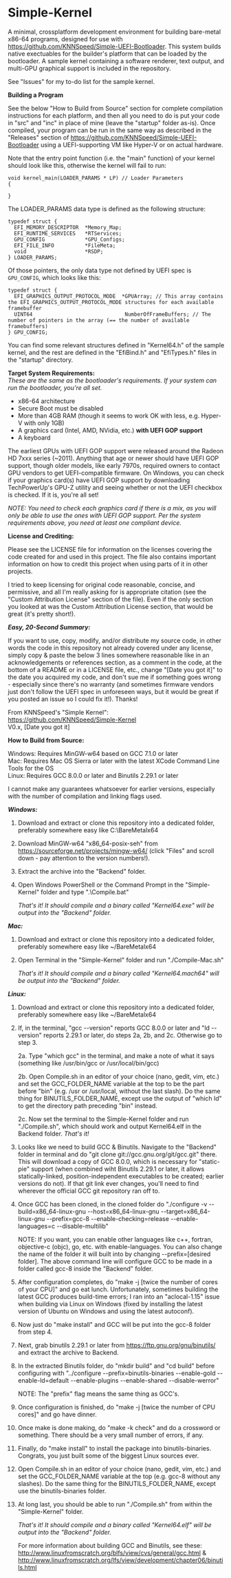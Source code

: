 # Simple-Kernel
A minimal, crossplatform development environment for building bare-metal x86-64 programs, designed for use with https://github.com/KNNSpeed/Simple-UEFI-Bootloader. This system builds native exectuables for the builder's platform that can be loaded by the bootloader. A sample kernel containing a software renderer, text output, and multi-GPU graphical support is included in the repository.

See "Issues" for my to-do list for the sample kernel.

**Building a Program**

See the below "How to Build from Source" section for complete compilation instructions for each platform, and then all you need to do is put your code in "src" and "inc" in place of mine (leave the "startup" folder as-is). Once compiled, your program can be run in the same way as described in the "Releases" section of https://github.com/KNNSpeed/Simple-UEFI-Bootloader using a UEFI-supporting VM like Hyper-V or on actual hardware.

Note that the entry point function (i.e. the "main" function) of your kernel should look like this, otherwise the kernel will fail to run:  

```
void kernel_main(LOADER_PARAMS * LP) // Loader Parameters  
{  
  
}
```  

The LOADER_PARAMS data type is defined as the following structure:
```
typedef struct {
  EFI_MEMORY_DESCRIPTOR  *Memory_Map;
  EFI_RUNTIME_SERVICES   *RTServices;
  GPU_CONFIG             *GPU_Configs;
  EFI_FILE_INFO          *FileMeta;
  void                   *RSDP;
} LOADER_PARAMS;
```

Of those pointers, the only data type not defined by UEFI spec is `GPU_CONFIG`, which looks like this:

```
typedef struct {
  EFI_GRAPHICS_OUTPUT_PROTOCOL_MODE  *GPUArray; // This array contains the EFI_GRAPHICS_OUTPUT_PROTOCOL_MODE structures for each available framebuffer
  UINT64                              NumberOfFrameBuffers; // The number of pointers in the array (== the number of available framebuffers)
} GPU_CONFIG;
```

You can find some relevant structures defined in "Kernel64.h" of the sample kernel, and the rest are defined in the "EfiBind.h" and "EfiTypes.h" files in the "startup" directory.

**Target System Requirements:**  
*These are the same as the bootloader's requirements. If your system can run the bootloader, you're all set.*  
  
- x86-64 architecture  
- Secure Boot must be disabled  
- More than 4GB RAM (though it seems to work OK with less, e.g. Hyper-V with only 1GB)  
- A graphics card (Intel, AMD, NVidia, etc.) **with UEFI GOP support**  
- A keyboard  

The earliest GPUs with UEFI GOP support were released around the Radeon HD 7xxx series (~2011). Anything that age or newer should have UEFI GOP support, though older models, like early 7970s, required owners to contact GPU vendors to get UEFI-compatible firmware. On Windows, you can check if your graphics card(s) have UEFI GOP support by downloading TechPowerUp's GPU-Z utility and seeing whether or not the UEFI checkbox is checked. If it is, you're all set!  
  
*NOTE: You need to check each graphics card if there is a mix, as you will only be able to use the ones with UEFI GOP support. Per the system requirements above, you need at least one compliant device.*  
  
**License and Crediting:**  
  
Please see the LICENSE file for information on the licenses covering the code created for and used in this project. The file also contains important information on how to credit this project when using parts of it in other projects.  
  
I tried to keep licensing for original code reasonable, concise, and permissive, and all I'm really asking for is appropriate citation (see the "Custom Attribution License" section of the file). Even if the only section you looked at was the Custom Attribution License section, that would be great (it's pretty short!). 

***Easy, 20-Second Summary:***

If you want to use, copy, modify, and/or distribute my source code, in other words the code in this repository not already covered under any license, simply copy & paste the below 3 lines somewhere reasonable like in an acknowledgements or references section, as a comment in the code, at the bottom of a README or in a LICENSE file, etc., change "[Date you got it]" to the date you acquired my code, and don't sue me if something goes wrong - especially since there's no warranty (and sometimes firmware vendors just don't follow the UEFI spec in unforeseen ways, but it would be great if you posted an issue so I could fix it!). Thanks!
  
From KNNSpeed's "Simple Kernel":  
https://github.com/KNNSpeed/Simple-Kernel  
V0.x, [Date you got it]  

**How to Build from Source:**  
  
Windows: Requires MinGW-w64 based on GCC 7.1.0 or later  
Mac: Requires Mac OS Sierra or later with the latest XCode Command Line Tools for the OS  
Linux: Requires GCC 8.0.0 or later and Binutils 2.29.1 or later  
  
I cannot make any guarantees whatsoever for earlier versions, especially with the number of compilation and linking flags used.  
  
***Windows:***  
1. Download and extract or clone this repository into a dedicated folder, preferably somewhere easy like C:\BareMetalx64

2. Download MinGW-w64 "x86_64-posix-seh" from https://sourceforge.net/projects/mingw-w64/ (click "Files" and scroll down - pay attention to the version numbers!).

3. Extract the archive into the "Backend" folder.

4. Open Windows PowerShell or the Command Prompt in the "Simple-Kernel" folder and type ".\Compile.bat"

    *That's it! It should compile and a binary called "Kernel64.exe" will be output into the "Backend" folder.*
  
***Mac:***  
1. Download and extract or clone this repository into a dedicated folder, preferably somewhere easy like ~/BareMetalx64

2. Open Terminal in the "Simple-Kernel" folder and run "./Compile-Mac.sh"

    *That's it! It should compile and a binary called "Kernel64.mach64" will be output into the "Backend" folder.*
  
***Linux:***  

1. Download and extract or clone this repository into a dedicated folder, preferably somewhere easy like ~/BareMetalx64

2. If, in the terminal, "gcc --version" reports GCC 8.0.0 or later and "ld --version" reports 2.29.1 or later, do steps 2a, 2b, and 2c. Otherwise go to step 3.
    
    2a. Type "which gcc" in the terminal, and make a note of what it says (something like /usr/bin/gcc or /usr/local/bin/gcc)
    
    2b. Open Compile.sh in an editor of your choice (nano, gedit, vim, etc.) and set the GCC_FOLDER_NAME variable at the top to be the part before "bin" (e.g. /usr or /usr/local, without the last slash). Do the same thing for BINUTILS_FOLDER_NAME, except use the output of "which ld" to get the directory path preceding "bin" instead.
    
    2c. Now set the terminal to the Simple-Kernel folder and run "./Compile.sh", which should work and output Kernel64.elf in the Backend folder. *That's it!*

3. Looks like we need to build GCC & Binutils. Navigate to the "Backend" folder in terminal and do "git clone git://gcc.gnu.org/git/gcc.git" there. This will download a copy of GCC 8.0.0, which is necessary for "static-pie" support (when combined wiht Binutils 2.29.1 or later, it allows  statically-linked, position-independent executables to be created; earlier versions do not). If that git link ever changes, you'll need to find wherever the official GCC git repository ran off to.

4. Once GCC has been cloned, in the cloned folder do "./configure -v --build=x86_64-linux-gnu --host=x86_64-linux-gnu --target=x86_64-linux-gnu --prefix=gcc-8 --enable-checking=release --enable-languages=c --disable-multilib"

    NOTE: If you want, you can enable other languages like c++, fortran, objective-c (objc), go, etc. with enable-languages. You can also change the name of the folder it will built into by changing --prefix=[desired folder]. The above command line will configure GCC to be made in a folder called gcc-8 inside the "Backend" folder.

5. After configuration completes, do "make -j [twice the number of cores of your CPU]" and go eat lunch. Unfortunately, sometimes building the latest GCC produces build-time errors; I ran into an "aclocal-1.15" issue when building via Linux on Windows (fixed by installing the latest version of Ubuntu on Windows and using the latest autoconf).

6. Now just do "make install" and GCC will be put into the gcc-8 folder from step 4.

7. Next, grab binutils 2.29.1 or later from https://ftp.gnu.org/gnu/binutils/ and extract the archive to Backend.

8. In the extracted Binutils folder, do "mkdir build" and "cd build" before configuring with "../configure --prefix=binutils-binaries --enable-gold --enable-ld=default --enable-plugins --enable-shared --disable-werror"

    NOTE: The "prefix" flag means the same thing as GCC's.

9. Once configuration is finished, do "make -j [twice the number of CPU cores]" and go have dinner.

10. Once make is done making, do "make -k check" and do a crossword or something. There should be a very small number of errors, if any.

11. Finally, do "make install" to install the package into binutils-binaries. Congrats, you just built some of the biggest Linux sources ever.

12. Open Compile.sh in an editor of your choice (nano, gedit, vim, etc.) and set the GCC_FOLDER_NAME variable at the top (e.g. gcc-8 without any slashes). Do the same thing for the BINUTILS_FOLDER_NAME, except use the binutils-binaries folder.

13. At long last, you should be able to run "./Compile.sh" from within the "Simple-Kernel" folder.

    *That's it! It should compile and a binary called "Kernel64.elf" will be output into the "Backend" folder.*

    For more information about building GCC and Binutils, see these: http://www.linuxfromscratch.org/blfs/view/cvs/general/gcc.html & http://www.linuxfromscratch.org/lfs/view/development/chapter06/binutils.html  
